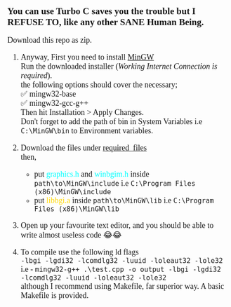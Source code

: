 <div style="font-size:18px; font-family:JetBrains Mono">

<span style="font-size:14px">

## You can use Turbo C saves you the trouble but I REFUSE TO, like any other SANE Human Being.

</span>
Download this repo as zip.    

1. Anyway, First you need to install [MinGW](https://osdn.net/projects/mingw/) 
<br>    Run the downloaded installer (*Working Internet Connection is required*).
<br>    the following options should cover the necessary; 
<br>    ✅ mingw32-base
<br>    ✅ mingw32-gcc-g++
<br>    Then hit Installation > Apply Changes.
<br>    Don't forget to add the path of bin in System Variables i.e ```C:\MinGW\bin``` to Environment variables.

2. Download the files under [required_files](required_files)    <br> then,
    - put <span style="color:cyan">graphics.h</span> and <span style="color:cyan">winbgim.h</span> inside 
    ```path\to\MinGW\include```
    i.e ```C:\Program Files (x86)\MinGW\include```
    - put <span style="color:gold">libbgi.a</span> inside ```path\to\MinGW\lib```
    i.e ```C:\Program Files (x86)\MinGW\lib```

3. Open up your favourite text editor, and you should be able to write almost useless code 😂😂

4. To compile use the following ld flags <br>
```-lbgi -lgdi32 -lcomdlg32 -luuid -loleaut32 -lole32```
i.e - ```mingw32-g++ .\test.cpp -o output -lbgi -lgdi32 -lcomdlg32 -luuid -loleaut32 -lole32 ```
<br> although I recommend using Makefile, far superior way. A basic Makefile is provided.

</div>

